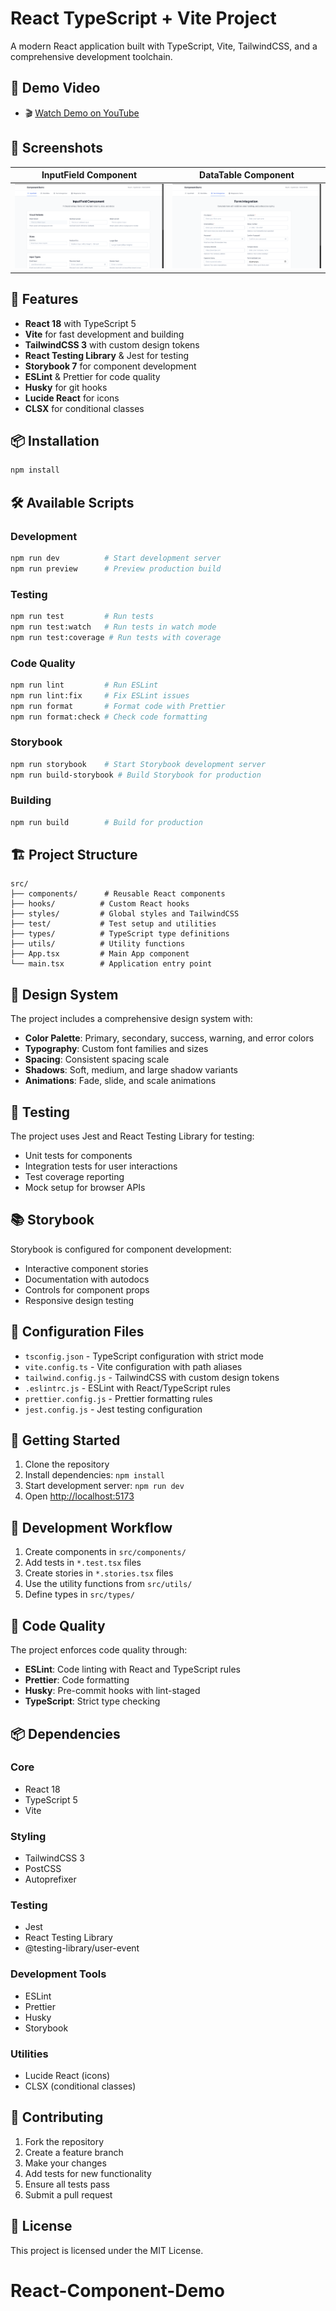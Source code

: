 # React TypeScript + Vite Project

A modern React application built with TypeScript, Vite, TailwindCSS, and a comprehensive development toolchain.
## 🎥 Demo Video

- 🎬 [Watch Demo on YouTube](https://www.youtube.com/watch?v=zEnZ3vSzqGU)

## 📸 Screenshots

| InputField Component | DataTable Component |
|----------------------|----------------------|
| ![InputField](./screenshots/img1.png) | ![Form Integration](./screenshots/img2.png) | ![DataTable](./screenshots/img3.png) | ![Resonsive Demo](./screenshots/img4.png) |

## 🚀 Features

- **React 18** with TypeScript 5
- **Vite** for fast development and building
- **TailwindCSS 3** with custom design tokens
- **React Testing Library** & Jest for testing
- **Storybook 7** for component development
- **ESLint** & Prettier for code quality
- **Husky** for git hooks
- **Lucide React** for icons
- **CLSX** for conditional classes

## 📦 Installation

```bash
npm install
```

## 🛠️ Available Scripts

### Development

```bash
npm run dev          # Start development server
npm run preview      # Preview production build
```

### Testing

```bash
npm run test         # Run tests
npm run test:watch   # Run tests in watch mode
npm run test:coverage # Run tests with coverage
```

### Code Quality

```bash
npm run lint         # Run ESLint
npm run lint:fix     # Fix ESLint issues
npm run format       # Format code with Prettier
npm run format:check # Check code formatting
```

### Storybook

```bash
npm run storybook    # Start Storybook development server
npm run build-storybook # Build Storybook for production
```

### Building

```bash
npm run build        # Build for production
```

## 🏗️ Project Structure

```
src/
├── components/      # Reusable React components
├── hooks/          # Custom React hooks
├── styles/         # Global styles and TailwindCSS
├── test/           # Test setup and utilities
├── types/          # TypeScript type definitions
├── utils/          # Utility functions
├── App.tsx         # Main App component
└── main.tsx        # Application entry point
```

## 🎨 Design System

The project includes a comprehensive design system with:

- **Color Palette**: Primary, secondary, success, warning, and error colors
- **Typography**: Custom font families and sizes
- **Spacing**: Consistent spacing scale
- **Shadows**: Soft, medium, and large shadow variants
- **Animations**: Fade, slide, and scale animations

## 🧪 Testing

The project uses Jest and React Testing Library for testing:

- Unit tests for components
- Integration tests for user interactions
- Test coverage reporting
- Mock setup for browser APIs

## 📚 Storybook

Storybook is configured for component development:

- Interactive component stories
- Documentation with autodocs
- Controls for component props
- Responsive design testing

## 🔧 Configuration Files

- `tsconfig.json` - TypeScript configuration with strict mode
- `vite.config.ts` - Vite configuration with path aliases
- `tailwind.config.js` - TailwindCSS with custom design tokens
- `.eslintrc.js` - ESLint with React/TypeScript rules
- `prettier.config.js` - Prettier formatting rules
- `jest.config.js` - Jest testing configuration

## 🚀 Getting Started

1. Clone the repository
2. Install dependencies: `npm install`
3. Start development server: `npm run dev`
4. Open [http://localhost:5173](http://localhost:5173)

## 📝 Development Workflow

1. Create components in `src/components/`
2. Add tests in `*.test.tsx` files
3. Create stories in `*.stories.tsx` files
4. Use the utility functions from `src/utils/`
5. Define types in `src/types/`

## 🎯 Code Quality

The project enforces code quality through:

- **ESLint**: Code linting with React and TypeScript rules
- **Prettier**: Code formatting
- **Husky**: Pre-commit hooks with lint-staged
- **TypeScript**: Strict type checking

## 📦 Dependencies

### Core

- React 18
- TypeScript 5
- Vite

### Styling

- TailwindCSS 3
- PostCSS
- Autoprefixer

### Testing

- Jest
- React Testing Library
- @testing-library/user-event

### Development Tools

- ESLint
- Prettier
- Husky
- Storybook

### Utilities

- Lucide React (icons)
- CLSX (conditional classes)

## 🤝 Contributing

1. Fork the repository
2. Create a feature branch
3. Make your changes
4. Add tests for new functionality
5. Ensure all tests pass
6. Submit a pull request

## 📄 License

This project is licensed under the MIT License.

# React-Component-Demo

